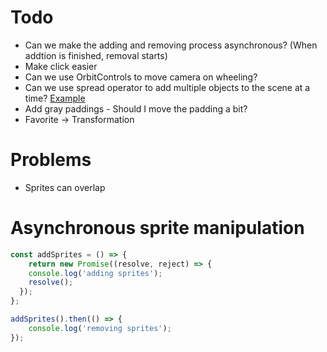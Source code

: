# Todo

- Can we make the adding and removing process asynchronous? (When addtion is finished, removal starts)
- Make click easier
- Can we use OrbitControls to move camera on wheeling?
- Can we use spread operator to add multiple objects to the scene at a time?
    [Example](https://codepen.io/looeee/pen/VbWLeM)
- Add gray paddings - Should I move the padding a bit?
- Favorite -> Transformation

# Problems

- Sprites can overlap

# Asynchronous sprite manipulation

```javascript
const addSprites = () => {
	return new Promise((resolve, reject) => {
  	console.log('adding sprites');
  	resolve();
  });
};

addSprites().then(() => {
	console.log('removing sprites');
});
```